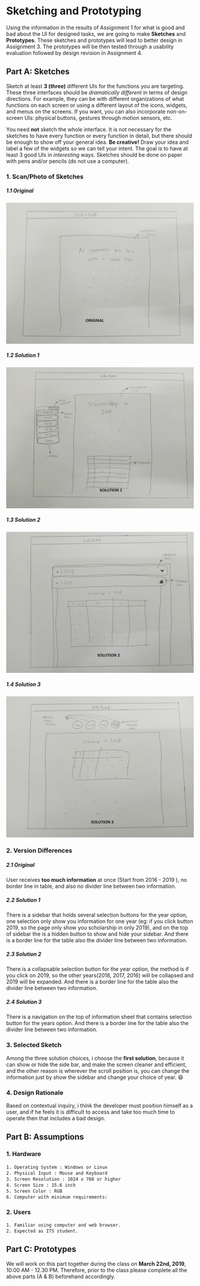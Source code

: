 # Sketching and Prototyping
Using the information in the results of Assignment 1 for what is good and bad about the UI for designed tasks, we are going to make **Sketches** and **Prototypes**. These sketches and prototypes will lead to better design in Assignment 3. The prototypes will be then tested through a usability evaluation followed by design revision in Assignment 4.

## Part A: Sketches
Sketch at least **3 (three)** different UIs for the functions you are targeting. These three interfaces should be _dramatically different_ in terms of design directions. For example, they can be with different organizations of what functions on each screen or using a different layout of the icons, widgets, and menus on the screens. If you want, you can also incorporate non-on-screen UIs: physical buttons, gestures through motion sensors, etc.

You need **not** sketch the whole interface. It is not necessary for the sketches to have every function or every function in detail, but there should be enough to show off your general idea. **Be creative!** Draw your idea and label a few of the widgets so we can tell your intent. The goal is to have at least 3 good UIs in *interesting* ways. Sketches should be done on paper with pens and/or pencils (do not use a computer).

### 1. Scan/Photo of Sketches
##### 1.1 Original
![original](Assets/original.jpg)

##### 1.2 Solution 1
![solution 1](Assets/solution1.jpg)

##### 1.3 Solution 2
![solution 2](Assets/solution2.jpg)

##### 1.4 Solution 3
![solution 3](Assets/solution3.jpg)

### 2. Version Differences
##### 2.1 Original
User receives **too much information** at once (Start from 2016 - 2019 ), no border line in table, and also no divider line between two information.
##### 2.2 Solution 1
There is a sidebar that holds several selection buttons for the year option, one selection only show you information for one year (eg: if you click button 2019, so the page only show you scholarship in only 2019), and on the top of sidebar the is a hidden button to show and hide your sidebar. And there is a border line for the table also the divider line between two information.

##### 2.3 Solution 2
There is a collapsable selection button for the year option, the method is if you click on 2019, so the other years(2018, 2017, 2016) will be collapsed and 2019 will be expanded. And there is a border line for the table also the divider line between two information.

##### 2.4 Solution 3
There is a navigation on the top of information sheet that contains selection button for the years option. And there is a border line for the table also the divider line between two information.

### 3. Selected Sketch
Among the three solution choices, i choose the **first solution**, because it can show or hide the side bar, and make the screen cleaner and efficient, and the other reason is wherever the scroll position is, you can change the information just by show the sidebar and change your choice of year. :smile:

### 4. Design Rationale
Based on contextual inquiry, i think the developer must position himself as a user, and if he feels it is difficult to access and take too much time to operate then that includes a bad design.

## Part B: Assumptions
### 1. Hardware
```
1. Operating System : Windows or Linux
2. Physical Input : Mouse and Keyboard
3. Screen Resolution : 1024 x 768 or higher
4. Screen Size : 15.6 inch
5. Screen Color : RGB
6. Computer with minimum requirements:
```
### 2. Users
```
1. Familiar using computer and web browser.
2. Expected as ITS student.
```

## Part C: Prototypes
We will work on this part together during the class on **March 22nd, 2019**, 10:00 AM - 12.30 PM. Therefore, prior to the class please complete all the above parts (A & B) beforehand accordingly.
